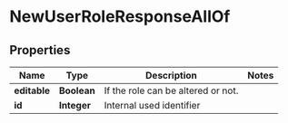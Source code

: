 

# NewUserRoleResponseAllOf

## Properties

Name | Type | Description | Notes
------------ | ------------- | ------------- | -------------
**editable** | **Boolean** | If the role can be altered or not. | 
**id** | **Integer** | Internal used identifier | 



